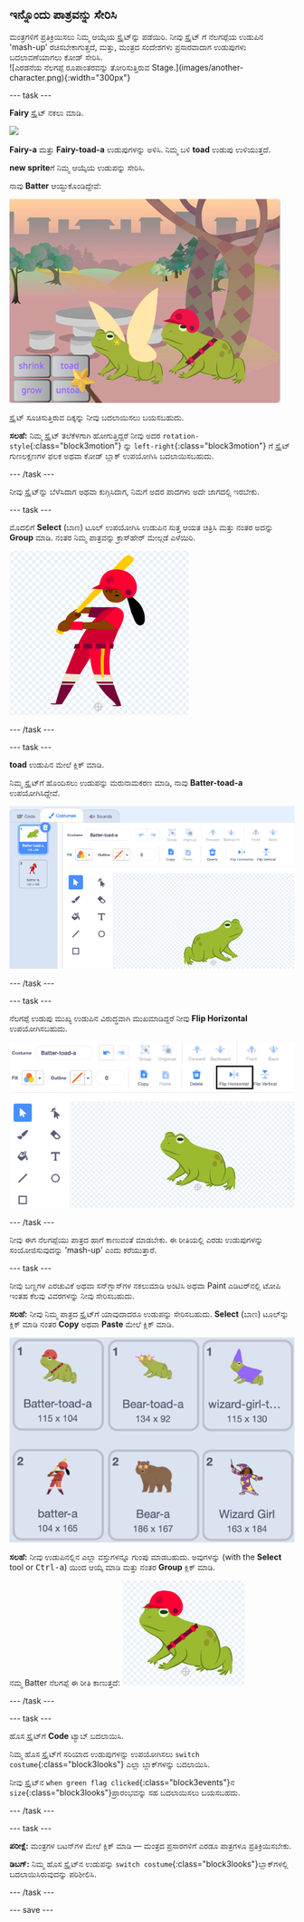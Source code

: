 ## ಇನ್ನೊಂದು ಪಾತ್ರವನ್ನು ಸೇರಿಸಿ

<div style="display: flex; flex-wrap: wrap">
<div style="flex-basis: 200px; flex-grow: 1; margin-right: 15px;">
ಮಂತ್ರಗಳಿಗೆ ಪ್ರತಿಕ್ರಿಯಿಸಲು ನಿಮ್ಮ ಆಯ್ಕೆಯ ಸ್ಪ್ರೈಟ್‌ನ್ನು ಪಡೆಯಿರಿ. ನೀವು ಸ್ಪ್ರೈಟ್‌ ಗೆ ನೆಲಗಪ್ಪೆಯ ಉಡುಪಿನ 'mash-up' ರಚಿಸಬೇಕಾಗುತ್ತದೆ, ಮತ್ತು, ಮಂತ್ರದ ಸಂದೇಶಗಳು ಪ್ರಸಾರವಾದಾಗ ಉಡುಪುಗಳು ಬದಲಾವಣೆಯಾಗಲು ಕೋಡ್‌ ಸೇರಿಸಿ.
</div>
<div>
![ಎರಡನೆಯ ನೆಲಗಪ್ಪೆ ರೂಪಾಂತರವನ್ನು ತೋರಿಸುತ್ತಿರುವ Stage.](images/another-character.png){:width="300px"}
</div>
</div>

--- task ---

**Fairy** ಸ್ಪ್ರೈಟ್‌ ನಕಲು ಮಾಡಿ.

![](images/duplicate-fairy.png)

**Fairy-a** ಮತ್ತು **Fairy-toad-a** ಉಡುಪುಗಳನ್ನು ಅಳಿಸಿ. ನಿಮ್ಮ ಬಳಿ **toad** ಉಡುಪು ಉಳಿಯುತ್ತದೆ.

**new sprite**ಗೆ ನಿಮ್ಮ ಆಯ್ಕೆಯ ಉಡುಪನ್ನು ಸೇರಿಸಿ.

ನಾವು **Batter** ಆಯ್ದುಕೊಂಡಿದ್ದೇವೆ:

![](images/batter-on-stage.png)

ಸ್ಪ್ರೈಟ್‌ ಸೂಚಿಸುತ್ತಿರುವ ದಿಕ್ಕನ್ನು ನೀವು ಬದಲಾಯಿಸಲು ಬಯಸಬಹುದು.

**ಸಲಹೆ:** ನಿಮ್ಮ ಸ್ಪ್ರೈಟ್‌ ತಲೆಕೆಳಗಾಗಿ ಹೋಗುತ್ತಿದ್ದರೆ ನೀವು ಅದರ `rotation-style`{:class="block3motion"} ನ್ನು `left-right`{:class="block3motion"} ಗೆ ಸ್ಪ್ರೈಟ್‌ ಗುಣಲಕ್ಷಣಗಳ ಫಲಕ ಅಥವಾ ಕೋಡ್‌ ಬ್ಲಾಕ್ ಉಪಯೋಗಿಸಿ ಬದಲಾಯಿಸಬಹುದು.

--- /task ---

ನೀವು ಸ್ಪ್ರೈಟ್‌ನ್ನು ಬೆಳೆಸಿದಾಗ ಅಥವಾ ಕುಗ್ಗಿಸಿದಾಗ, ನಿಮಗೆ ಅದರ ಪಾದಗಳು ಅದೇ ಜಾಗದಲ್ಲಿ ಇರಬೇಕು.

--- task ---

ಮೊದಲಿಗೆ **Select** (ಬಾಣ) ಟೂಲ್‌ ಉಪಯೋಗಿಸಿ ಉಡುಪಿನ ಸುತ್ತ ಆಯತ ಚಿತ್ರಿಸಿ ಮತ್ತು ನಂತರ ಅದನ್ನು **Group** ಮಾಡಿ. ನಂತರ ನಿಮ್ಮ ಪಾತ್ರವನ್ನು ಕ್ರಾಸ್‌ಹೇರ್‌ ಮೇಲ್ಗಡೆ ಎಳೆಯಿರಿ.

![](images/character2-crosshair.png)

--- /task ---

--- task ---

**toad** ಉಡುಪಿನ ಮೇಲೆ ಕ್ಲಿಕ್‌ ಮಾಡಿ.

ನಿಮ್ಮ ಸ್ಪ್ರೈಟ್‌ಗೆ ಹೊಂದಿಸಲು ಉಡುಪನ್ನು ಮರುನಾಮಕರಣ ಮಾಡಿ, ನಾವು **Batter-toad-a** ಉಪಯೋಗಿಸಿದ್ದೇವೆ.

![](images/batter-toad-a-added.png)

--- /task ---

--- task ---

ನೆಲಗಪ್ಪೆ ಉಡುಪು ಮುಖ್ಯ ಉಡುಪಿನ ವಿರುದ್ಧವಾಗಿ ಮುಖಮಾಡಿದ್ದರೆ ನೀವು **Flip Horizontal** ಉಪಯೋಗಿಸಬಹುದು.

![](images/flip-horizontal.png)

--- /task ---

ನೀವು ಈಗ ನೆಲಗಪ್ಪೆಯು ಪಾತ್ರದ ಹಾಗೆ ಕಾಣುವಂತೆ ಮಾಡಬೇಕು. ಈ ರೀತಿಯಲ್ಲಿ ಎರಡು ಉಡುಪುಗಳನ್ನು ಸಂಯೋಜಿಸುವುದನ್ನು 'mash-up' ಎಂದು ಕರೆಯುತ್ತಾರೆ.

--- task ---

ನೀವು ಬಣ್ಣಗಳ ಎರಚುವಿಕೆ ಅಥವಾ ಸನ್‌ಗ್ಲಾಸ್‌ಗಳ ನಕಲುಮಾಡಿ ಅಂಟಿಸಿ ಅಥವಾ Paint ಎಡಿಟರ್‌ನಲ್ಲಿ ಟೋಪಿ ಇಂತಹ ಕೆಲವು ವಿವರಗಳನ್ನು ನೀವು ಸೇರಿಸಬಹುದು.

**ಸಲಹೆ:** ನೀವು ನಿಮ್ಮ ಪಾತ್ರದ ಸ್ಪ್ರೈಟ್‌ಗೆ ಯಾವುದಾದರೂ ಉಡುಪನ್ನು ಸೇರಿಸಬಹುದು. **Select** (ಬಾಣ) ಟೂಲ್‌ನ್ನು ಕ್ಲಿಕ್‌ ಮಾಡಿ ನಂತರ **Copy** ಅಥವಾ **Paste** ಮೇಲೆ ಕ್ಲಿಕ್‌ ಮಾಡಿ.

![](images/editing-options.png)

**ಸಲಹೆ:** ನೀವು ಉಡುಪಿನಲ್ಲಿನ ಎಲ್ಲಾ ವಸ್ತುಗಳನ್ನೂ ಗುಂಪು ಮಾಡಬಹುದು. ಅವುಗಳನ್ನು (with the **Select** tool or <kbd> Ctrl-a</kbd>) ಯಿಂದ ಆಯ್ಕೆ ಮಾಡಿ ಮತ್ತು ನಂತರ **Group** ಕ್ಲಿಕ್‌ ಮಾಡಿ.

ನಮ್ಮ Batter ನೆಲಗಪ್ಪೆ ಈ ರೀತಿ ಕಾಣುತ್ತದೆ: ![](images/batter-toad.png)

--- /task ---

--- task ---

ಹೊಸ ಸ್ಪ್ರೈಟ್‌ಗೆ **Code** ಟ್ಯಾಬ್‌ ಬದಲಾಯಿಸಿ.

ನಿಮ್ಮ ಹೊಸ ಸ್ಪ್ರೈಟ್‌ಗೆ ಸರಿಯಾದ ಉಡುಪುಗಳನ್ನು ಉಪಯೋಗಿಸಲು `switch costume`{:class="block3looks"} ಎಲ್ಲಾ ಬ್ಲಾಕ್‌ಗಳನ್ನು ಬದಲಾಯಿಸಿ.

ನೀವು ಸ್ಪ್ರೈಟ್‌ನ `when green flag clicked`{:class="block3events"}ನ `size`{:class="block3looks"}ಪ್ರಾರಂಭವನ್ನು ಸಹ ಬದಲಾಯಿಸಲು ಬಯಸಬಹದು.

--- /task ---

--- task ---

**ಪರೀಕ್ಷೆ:** ಮಂತ್ರಗಳ ಬಟನ್‌ಗಳ ಮೇಲೆ ಕ್ಲಿಕ್‌ ಮಾಡಿ — ಮಂತ್ರದ ಪ್ರಸಾರಗಳಿಗೆ ಎರಡೂ ಪಾತ್ರಗಳೂ ಪ್ರತಿಕ್ರಿಯಿಸಬೇಕು.

**ಡಿಬಗ್:** ನಿಮ್ಮ ಹೊಸ ಸ್ಪ್ರೈಟ್‌ನ ಉಡುಪನ್ನು `switch costume`{:class="block3looks"}ಬ್ಲಾಕ್‌ಗಳಲ್ಲಿ ಬದಲಾಯಿಸಿರುವುದನ್ನು ಪರಿಶೀಲಿಸಿ.

--- /task ---

--- save ---
